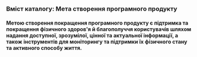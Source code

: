 ### Вміст каталогу: Мета створення програмного продукту

#### Метою створення покращення програмного продукту є підтримка та покращення фізичного здоров'я й благополуччя користувачів шляхом надання доступної, зрозумілої, цінної та актуальної інформації, а також інструментів для моніторингу та підтримки їх фізичного стану та активного способу життя.
